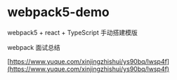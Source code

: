 # webpack5-demo

webpack5 + react + TypeScript 手动搭建模版

webpack 面试总结

[https://www.yuque.com/xinjingzhishui/ys90bq/lwsp4f](https://www.yuque.com/xinjingzhishui/ys90bq/lwsp4f)
